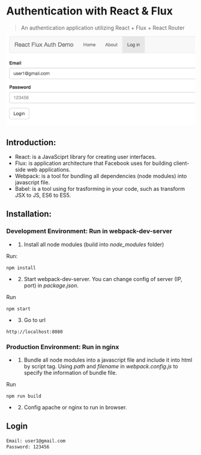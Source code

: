# Authentication with React & Flux
> An authentication application utilizing React + Flux + React Router

![](demo.png)

## Introduction:

* React: is a JavaSciprt library for creating user interfaces.
* Flux: is application architecture that Facebook uses for building client-side web applications.
* Webpack: is a tool for bundling all dependencies (node modules) into javascript file.
* Babel: is a tool using for trasforming in your code, such as transform JSX to JS, ES6 to ES5.

## Installation:

### Development Environment: Run in webpack-dev-server

* 1. Install all node modules (build into *node_modules* folder)

Run:

```
npm install  
```

* 2. Start webpack-dev-server. You can change config of server (IP, port) in *package.json*.  

Run

```
npm start  
```

* 3. Go to url

```
http://localhost:8080
```

### Production Environment: Run in nginx

* 1. Bundle all node modules into a javascript file and include it into html by script tag. Using *path* and *filename* in *webpack.config.js* to specify the information of bundle file.

Run

```
npm run build 
``` 

* 2. Config apache or nginx to run in browser.  

## Login

```
Email: user1@gmail.com
Password: 123456
```